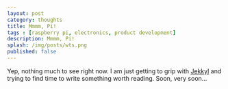 ```yaml
---
layout: post
category: thoughts
title: Mmmm, Pi!
tags : [raspberry pi, electronics, product development]
description: Mmmm, Pi!
splash: /img/posts/wts.png
published: false
---
```


Yep, nothing much to see right now. I am just getting to grip with [Jekkyl](http://jekyllrb.com) and trying to find time to write something worth reading. Soon, very soon…